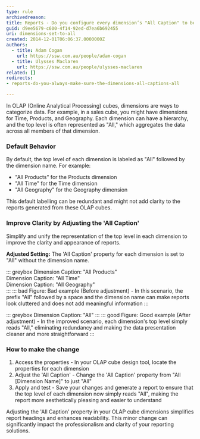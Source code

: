 ```yaml
---
type: rule
archivedreason: 
title: Reports - Do you configure every dimension’s "All Caption" to be "All"?
guid: d9ee5679-c600-4f14-92ed-d7ea6b692455
uri: dimensions-set-to-all
created: 2014-12-01T06:06:37.0000000Z
authors: 
  - title: Adam Cogan
    url: https://ssw.com.au/people/adam-cogan
  - title: Ulysses Maclaren
    url: https://ssw.com.au/people/ulysses-maclaren
related: []
redirects:
- reports-do-you-always-make-sure-the-dimensions-all-captions-all

---
```


In OLAP (Online Analytical Processing) cubes, dimensions are ways to categorize data. For example, in a sales cube, you might have dimensions for Time, Products, and Geography. Each dimension can have a hierarchy, and the top level is often represented as "All," which aggregates the data across all members of that dimension.

<!--endintro-->

### Default Behavior

By default, the top level of each dimension is labeled as "All" followed by the dimension name. For example:

* "All Products" for the Products dimension
* "All Time" for the Time dimension
* "All Geography" for the Geography dimension

This default labelling can be redundant and might not add clarity to the reports generated from these OLAP cubes.

### Improve Clarity by Adjusting the 'All Caption'

Simplify and unify the representation of the top level in each dimension to improve the clarity and appearance of reports.

**Adjusted Setting:** The 'All Caption' property for each dimension is set to "All" without the dimension name.

::: greybox
Dimension Caption: "All Products"  
Dimension Caption: "All Time"  
Dimension Caption: "All Geography"  
:::
::: bad
Figure: Bad example (Before adjustment) - In this scenario, the prefix "All" followed by a space and the dimension name can make reports look cluttered and does not add meaningful information
:::

::: greybox
Dimension Caption: "All"
:::
::: good
Figure: Good example (After adjustment) - In the improved scenario, each dimension's top level simply reads "All," eliminating redundancy and making the data presentation cleaner and more straightforward
:::

### How to make the change

1. Access the properties - In your OLAP cube design tool, locate the properties for each dimension
2. Adjust the 'All Caption' - Change the 'All Caption' property from "All [Dimension Name]" to just "All"
3. Apply and test - Save your changes and generate a report to ensure that the top level of each dimension now simply reads "All", making the report more aesthetically pleasing and easier to understand

Adjusting the 'All Caption' property in your OLAP cube dimensions simplifies report headings and enhances readability. This minor change can significantly impact the professionalism and clarity of your reporting solutions.

